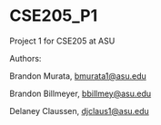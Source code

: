 # CSE205_P1
Project 1 for CSE205 at ASU

Authors:

Brandon Murata, bmurata1@asu.edu

Brandon Billmeyer, bbillmey@asu.edu

Delaney Claussen, djclaus1@asu.edu
